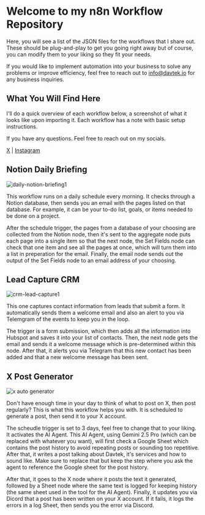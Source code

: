 # Welcome to my n8n Workflow Repository

Here, you will see a list of the JSON files for the workflows that I share out. These should be plug-and-play to get you going right away but of course, you can modify them to your liking so they fit your needs.

If you would like to implement automation into your business to solve any problems or improve efficiency, feel free to reach out to info@davtek.io for any business inquiries.

## What You Will Find Here

I'll do a quick overview of each workflow below, a screenshot of what it looks like upon importing it. Each workflow has a note with basic setup instructions.

If you have any questions. Feel free to reach out on my socials.

[X](https://x.com/Dave53v) | [Instagram](https://www.instagram.com/david.vasq1/)

## Notion Daily Briefing

![daily-notion-briefing1](https://github.com/user-attachments/assets/a7cf7680-3ec7-4f4c-8cc6-fef3259b72bd)

This workflow runs on a daily schedule every morning. It checks through a Notion database, then sends you an email with the pages listed on that database. For example, it can be your to-do list, goals, or items needed to be done on a project. 

After the schedule trigger, the pages from a database of your choosing are collected from the Notion node, then it's sent to the aggregate node puts each page into a single item so that the next node, the Set Fields node can check that one item and see all the pages at once, which will turn them into a list in preperation for the email. Finally, the email node sends out the output of the Set Fields node to an email address of your choosing.

## Lead Capture CRM

![crm-lead-capture1](https://github.com/user-attachments/assets/923ced12-31ab-4e31-98ed-f896eb6ec05c)

This one captures contact information from leads that submit a form. It automatically sends them a welcome email and also an alert to you via Telemgram of the events to keep you in the loop.

The trigger is a form submission, which then adds all the information into Hubspot and saves it into your list of contacts. Then, the next node gets the email and sends it a welcome message which is pre-determined within this node. After that, it alerts you via Telegram that this new contact has been added and that a new welcome message has been sent.

## X Post Generator

![x auto generator](https://github.com/user-attachments/assets/bcdda0d7-20a1-422e-b4f9-441691d40092)

Don't have enough time in your day to think of what to post on X, then post regularly? This is what this workflow helps you with. It is scheduled to generate a post, then send it to your X account. 

The scheudle trigger is set to 3 days, feel free to change that to your liking. It activates the AI Agent. This AI Agent, using Gemini 2.5 Pro (which can be replaced with whatever you want), will first check a Google Sheet which contains the post history to avoid repeating posts or sounding too repetitive. After that, it writes a post talking about Davtek, it's services and how to sound like. Make sure to replace that but keep the step where you ask the agent to reference the Google sheet for the post history. 

After that, it goes to the X node where it posts the text it generated, followed by a Sheet node where the same text is logged for keeping history (the same sheet used in the tool for the AI Agent). Finally, it updates you via Dicord that a post has been written on your X account. If it fails, it logs the errors in a log Sheet, then sends you the error via Discord. 
